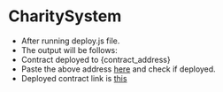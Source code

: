 # CharitySystem

- After running deploy.js file.
- The output will be follows:
- Contract deployed to {contract_address}
- Paste the above address [here](https://rinkeby.etherscan.io/) and check if deployed.
- Deployed contract link is [this](https://rinkeby.etherscan.io/address/0x17369322fb6900C2c7FC33025BD4b86216C97f2A)
